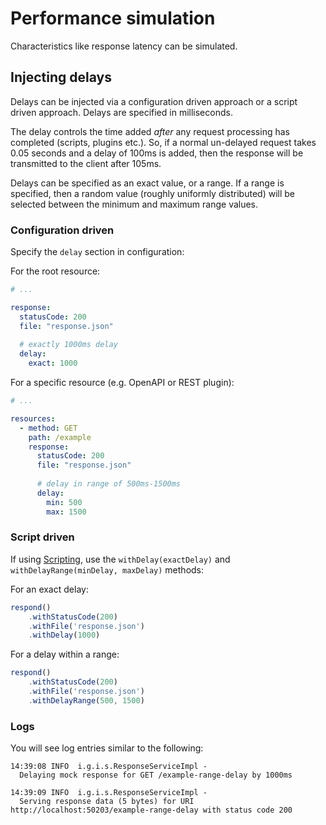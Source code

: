 # Performance simulation

Characteristics like response latency can be simulated.

## Injecting delays

Delays can be injected via a configuration driven approach or a script driven approach. Delays are specified in milliseconds.

The delay controls the time added _after_ any request processing has completed (scripts, plugins etc.). So, if a normal un-delayed request takes 0.05 seconds and a delay of 100ms is added, then the response will be transmitted to the client after 105ms.

Delays can be specified as an exact value, or a range. If a range is specified, then a random value (roughly uniformly distributed) will be selected between the minimum and maximum range values.

### Configuration driven

Specify the `delay` section in configuration:

For the root resource:

```yaml
# ...

response:
  statusCode: 200
  file: "response.json"
  
  # exactly 1000ms delay
  delay:
    exact: 1000
```

For a specific resource (e.g. OpenAPI or REST plugin):

```yaml
# ...

resources:
  - method: GET
    path: /example
    response:
      statusCode: 200
      file: "response.json"
      
      # delay in range of 500ms-1500ms
      delay:
        min: 500
        max: 1500
```

### Script driven

If using [Scripting](./scripting.md), use the `withDelay(exactDelay)` and `withDelayRange(minDelay, maxDelay)` methods:

For an exact delay:

```js
respond()
    .withStatusCode(200)
    .withFile('response.json')
    .withDelay(1000)
```

For a delay within a range:

```js
respond()
    .withStatusCode(200)
    .withFile('response.json')
    .withDelayRange(500, 1500)
```

### Logs

You will see log entries similar to the following:

```
14:39:08 INFO  i.g.i.s.ResponseServiceImpl - 
  Delaying mock response for GET /example-range-delay by 1000ms

14:39:09 INFO  i.g.i.s.ResponseServiceImpl - 
  Serving response data (5 bytes) for URI http://localhost:50203/example-range-delay with status code 200
```
